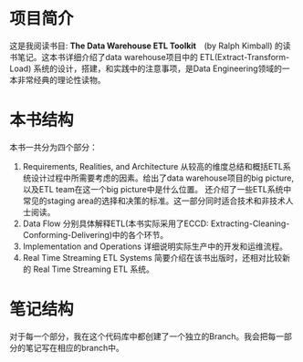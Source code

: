 # 项目简介
这是我阅读书目: __The Data Warehouse ETL Toolkit__　(by Ralph Kimball) 的读书笔记。这本书详细介绍了data warehouse项目中的 
ETL(Extract-Transform-Load) 系统的设计，搭建，和实践中的注意事项，是Data Engineering领域的一本非常经典的理论性读物。　　
# 本书结构
本书一共分为四个部分：
1. Requirements, Realities, and Architecture
从较高的维度总结和概括ETL系统设计过程中所需要考虑的因素。给出了data warehouse项目的big picture,以及ETL team在这一个big picture中是什么位置。
还介绍了一些ETL系统中常见的staging area的选择和决策的标准。这一部分同时适合技术和非技术人士阅读。
2. Data Flow
分别具体解释ETL(本书实际采用了ECCD: Extracting-Cleaning-Conforming-Delivering)中的各个环节。
3. Implementation and Operations
详细说明实际生产中的开发和运维流程。
4. Real Time Streaming ETL Systems
简要介绍在该书出版时，还相对比较新的 Real Time Streaming ETL 系统。
# 笔记结构
对于每一个部分，我在这个代码库中都创建了一个独立的Branch。我会把每一部分的笔记写在相应的branch中。
